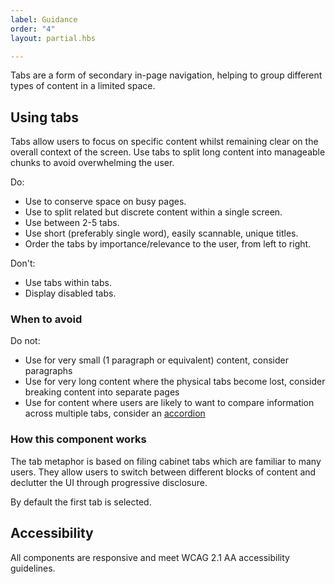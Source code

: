 ```yaml
---
label: Guidance
order: "4"
layout: partial.hbs

---
```

Tabs are a form of secondary in-page navigation, helping to group different types of content in a limited space.

## Using tabs

Tabs allow users to focus on specific content whilst remaining clear on the overall context of the screen. Use tabs to split long content into manageable chunks to avoid overwhelming the user.

Do:

* Use to conserve space on busy pages.
* Use to split related but discrete content within a single screen.
* Use between 2-5 tabs.
* Use short (preferably single word), easily scannable, unique titles.
* Order the tabs by importance/relevance to the user, from left to right.

Don't:

* Use tabs within tabs.
* Display disabled tabs.

### When to avoid

Do not:

* Use for very small (1 paragraph or equivalent) content, consider paragraphs
* Use for very long content where the physical tabs become lost, consider breaking content into separate pages
* Use for content where users are likely to want to compare information across multiple tabs, consider an [accordion](https://www.digital.nsw.gov.au/design-system/component-library/accordion)

### How this component works

The tab metaphor is based on filing cabinet tabs which are familiar to many users. They allow users to switch between different blocks of content and declutter the UI through progressive disclosure.

By default the first tab is selected.

## Accessibility

All components are responsive and meet WCAG 2.1 AA accessibility guidelines.